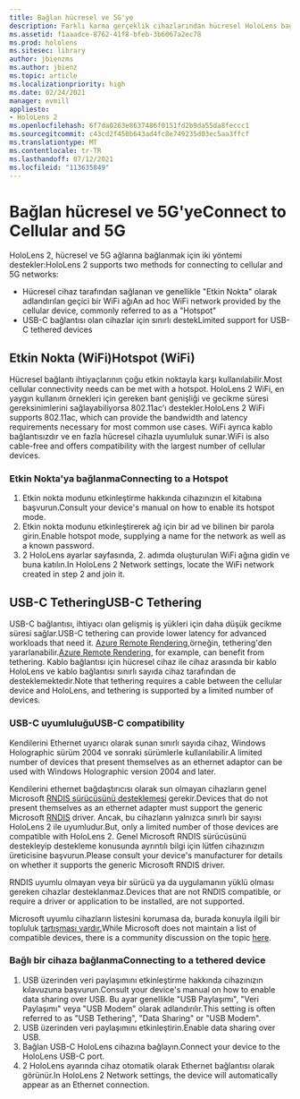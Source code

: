 ```yaml
---
title: Bağlan hücresel ve 5G'ye
description: Farklı karma gerçeklik cihazlarından hücresel HoloLens bağlanma.
ms.assetid: f1aaadce-8762-41f8-bfeb-3b6067a2ec78
ms.prod: hololens
ms.sitesec: library
author: jbienzms
ms.author: jbienz
ms.topic: article
ms.localizationpriority: high
ms.date: 02/24/2021
manager: evmill
appliesto:
- HoloLens 2
ms.openlocfilehash: 6f7da0263e8637486f0151fd2b9da55da8feccc1
ms.sourcegitcommit: c43cd2f450b643ad4fc8e749235d03ec5aa3ffcf
ms.translationtype: MT
ms.contentlocale: tr-TR
ms.lasthandoff: 07/12/2021
ms.locfileid: "113635849"
---
```

# <a name="connect-to-cellular-and-5g"></a><span data-ttu-id="7fb24-103">Bağlan hücresel ve 5G'ye</span><span class="sxs-lookup"><span data-stu-id="7fb24-103">Connect to Cellular and 5G</span></span>

<span data-ttu-id="7fb24-104">HoloLens 2, hücresel ve 5G ağlarına bağlanmak için iki yöntemi destekler:</span><span class="sxs-lookup"><span data-stu-id="7fb24-104">HoloLens 2 supports two methods for connecting to cellular and 5G networks:</span></span>

- <span data-ttu-id="7fb24-105">Hücresel cihaz tarafından sağlanan ve genellikle "Etkin Nokta" olarak adlandırılan geçici bir WiFi ağı</span><span class="sxs-lookup"><span data-stu-id="7fb24-105">An ad hoc WiFi network provided by the cellular device, commonly referred to as a "Hotspot"</span></span>
- <span data-ttu-id="7fb24-106">USB-C bağlantısı olan cihazlar için sınırlı destek</span><span class="sxs-lookup"><span data-stu-id="7fb24-106">Limited support for USB-C tethered devices</span></span>

## <a name="hotspot-wifi"></a><span data-ttu-id="7fb24-107">Etkin Nokta (WiFi)</span><span class="sxs-lookup"><span data-stu-id="7fb24-107">Hotspot (WiFi)</span></span>

<span data-ttu-id="7fb24-108">Hücresel bağlantı ihtiyaçlarının çoğu etkin noktayla karşı kullanılabilir.</span><span class="sxs-lookup"><span data-stu-id="7fb24-108">Most cellular connectivity needs can be met with a hotspot.</span></span> <span data-ttu-id="7fb24-109">HoloLens 2 WiFi, en yaygın kullanım örnekleri için gereken bant genişliği ve gecikme süresi gereksinimlerini sağlayabiliyorsa 802.11ac'ı destekler.</span><span class="sxs-lookup"><span data-stu-id="7fb24-109">HoloLens 2 WiFi supports 802.11ac, which can provide the bandwidth and latency requirements necessary for most common use cases.</span></span> <span data-ttu-id="7fb24-110">WiFi ayrıca kablo bağlantısızdır ve en fazla hücresel cihazla uyumluluk sunar.</span><span class="sxs-lookup"><span data-stu-id="7fb24-110">WiFi is also cable-free and offers compatibility with the largest number of cellular devices.</span></span>

### <a name="connecting-to-a-hotspot"></a><span data-ttu-id="7fb24-111">Etkin Nokta'ya bağlanma</span><span class="sxs-lookup"><span data-stu-id="7fb24-111">Connecting to a Hotspot</span></span>

1. <span data-ttu-id="7fb24-112">Etkin nokta modunu etkinleştirme hakkında cihazınızın el kitabına başvurun.</span><span class="sxs-lookup"><span data-stu-id="7fb24-112">Consult your device's manual on how to enable its hotspot mode.</span></span>
1. <span data-ttu-id="7fb24-113">Etkin nokta modunu etkinleştirerek ağ için bir ad ve bilinen bir parola girin.</span><span class="sxs-lookup"><span data-stu-id="7fb24-113">Enable hotspot mode, supplying a name for the network as well as a known password.</span></span>
1. <span data-ttu-id="7fb24-114">2 HoloLens ayarlar sayfasında, 2. adımda oluşturulan WiFi ağına gidin ve buna katılın.</span><span class="sxs-lookup"><span data-stu-id="7fb24-114">In HoloLens 2 Network settings, locate the WiFi network created in step 2 and join it.</span></span>

## <a name="usb-c-tethering"></a><span data-ttu-id="7fb24-115">USB-C Tethering</span><span class="sxs-lookup"><span data-stu-id="7fb24-115">USB-C Tethering</span></span>

<span data-ttu-id="7fb24-116">USB-C bağlantısı, ihtiyacı olan gelişmiş iş yükleri için daha düşük gecikme süresi sağlar.</span><span class="sxs-lookup"><span data-stu-id="7fb24-116">USB-C tethering can provide lower latency for advanced workloads that need it.</span></span> <span data-ttu-id="7fb24-117">[Azure Remote Rendering,](https://azure.microsoft.com/services/remote-rendering)örneğin, tethering'den yararlanabilir.</span><span class="sxs-lookup"><span data-stu-id="7fb24-117">[Azure Remote Rendering](https://azure.microsoft.com/services/remote-rendering), for example, can benefit from tethering.</span></span> <span data-ttu-id="7fb24-118">Kablo bağlantısı için hücresel cihaz ile cihaz arasında bir kablo HoloLens ve kablo bağlantısı sınırlı sayıda cihaz tarafından de desteklemektedir.</span><span class="sxs-lookup"><span data-stu-id="7fb24-118">Note that tethering requires a cable between the cellular device and HoloLens, and tethering is supported by a limited number of devices.</span></span>

### <a name="usb-c-compatibility"></a><span data-ttu-id="7fb24-119">USB-C uyumluluğu</span><span class="sxs-lookup"><span data-stu-id="7fb24-119">USB-C compatibility</span></span>

<span data-ttu-id="7fb24-120">Kendilerini Ethernet uyarıcı olarak sunan sınırlı sayıda cihaz, Windows Holographic sürüm 2004 ve sonraki sürümlerle kullanılabilir.</span><span class="sxs-lookup"><span data-stu-id="7fb24-120">A limited number of devices that present themselves as an ethernet adaptor can be used with Windows Holographic version 2004 and later.</span></span>

<span data-ttu-id="7fb24-121">Kendilerini ethernet bağdaştırıcısı olarak sun olmayan cihazların genel Microsoft [RNDIS sürücüsünü desteklemesi](/windows-hardware/drivers/network/overview-of-remote-ndis--rndis-) gerekir.</span><span class="sxs-lookup"><span data-stu-id="7fb24-121">Devices that do not present themselves as an ethernet adapter must support the generic Microsoft [RNDIS](/windows-hardware/drivers/network/overview-of-remote-ndis--rndis-) driver.</span></span> <span data-ttu-id="7fb24-122">Ancak, bu cihazların yalnızca sınırlı bir sayısı HoloLens 2 ile uyumludur.</span><span class="sxs-lookup"><span data-stu-id="7fb24-122">But, only a limited number of those devices are compatible with HoloLens 2.</span></span> <span data-ttu-id="7fb24-123">Genel Microsoft RNDIS sürücüsünü destekleyip destekleme konusunda ayrıntılı bilgi için lütfen cihazınızın üreticisine başvurun.</span><span class="sxs-lookup"><span data-stu-id="7fb24-123">Please consult your device's manufacturer for details on whether it supports the generic Microsoft RNDIS driver.</span></span>

<span data-ttu-id="7fb24-124">RNDIS uyumlu olmayan veya bir sürücü ya da uygulamanın yüklü olması gereken cihazlar desteklanmaz.</span><span class="sxs-lookup"><span data-stu-id="7fb24-124">Devices that are not RNDIS compatible, or require a driver or application to be installed, are not supported.</span></span>

<span data-ttu-id="7fb24-125">Microsoft uyumlu cihazların listesini korumasa da, burada konuyla ilgili bir topluluk [tartışması vardır.](https://aka.ms/HLCommunityCell)</span><span class="sxs-lookup"><span data-stu-id="7fb24-125">While Microsoft does not maintain a list of compatible devices, there is a community discussion on the topic [here](https://aka.ms/HLCommunityCell).</span></span>

### <a name="connecting-to-a-tethered-device"></a><span data-ttu-id="7fb24-126">Bağlı bir cihaza bağlanma</span><span class="sxs-lookup"><span data-stu-id="7fb24-126">Connecting to a tethered device</span></span>

1. <span data-ttu-id="7fb24-127">USB üzerinden veri paylaşımını etkinleştirme hakkında cihazınızın kılavuzuna başvurun.</span><span class="sxs-lookup"><span data-stu-id="7fb24-127">Consult your device's manual on how to enable data sharing over USB.</span></span> <span data-ttu-id="7fb24-128">Bu ayar genellikle "USB Paylaşımı", "Veri Paylaşımı" veya "USB Modem" olarak adlandırılır.</span><span class="sxs-lookup"><span data-stu-id="7fb24-128">This setting is often referred to as "USB Tethering", "Data Sharing" or "USB Modem".</span></span>
1. <span data-ttu-id="7fb24-129">USB üzerinden veri paylaşımını etkinleştirin.</span><span class="sxs-lookup"><span data-stu-id="7fb24-129">Enable data sharing over USB.</span></span>
1. <span data-ttu-id="7fb24-130">Bağlan USB-C HoloLens cihazına bağlayın.</span><span class="sxs-lookup"><span data-stu-id="7fb24-130">Connect your device to the HoloLens USB-C port.</span></span>
1. <span data-ttu-id="7fb24-131">2 HoloLens ayarında cihaz otomatik olarak Ethernet bağlantısı olarak görünür.</span><span class="sxs-lookup"><span data-stu-id="7fb24-131">In HoloLens 2 Network settings, the device will automatically appear as an Ethernet connection.</span></span>
